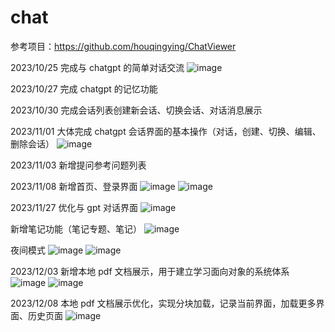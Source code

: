 # chat
参考项目：https://github.com/houqingying/ChatViewer

2023/10/25 完成与 chatgpt 的简单对话交流
![image](https://github.com/Mrying0823/chat/assets/111051660/511f398b-f523-49ce-b18d-e567780afb4a)

2023/10/27 完成 chatgpt 的记忆功能

2023/10/30 完成会话列表创建新会话、切换会话、对话消息展示

2023/11/01 大体完成 chatgpt 会话界面的基本操作（对话，创建、切换、编辑、删除会话）
![image](https://github.com/Mrying0823/chat/assets/111051660/df8dcc8e-d946-45d2-9e93-86fadbf16047)

2023/11/03 新增提问参考问题列表

2023/11/08 新增首页、登录界面
![image](https://github.com/Mrying0823/chat/assets/111051660/af3155bd-0aa9-4ce6-a290-96c8bd364674)
![image](https://github.com/Mrying0823/chat/assets/111051660/9fab9554-9bea-4645-9934-fdf22e5898c6)

2023/11/27 
优化与 gpt 对话界面
![image](https://github.com/Mrying0823/chat/assets/111051660/9df85f9f-ea85-4c68-9197-6a7fc134ed51)

新增笔记功能（笔记专题、笔记）
![image](https://github.com/Mrying0823/chat/assets/111051660/9a7d3cbe-03f7-458d-9486-b98a2c766260)

夜间模式
![image](https://github.com/Mrying0823/chat/assets/111051660/7b13bc59-212a-4948-8c82-1700473846f1)
![image](https://github.com/Mrying0823/chat/assets/111051660/25656631-da3e-46d6-99e0-a3ebb75a46f3)

2023/12/03
新增本地 pdf 文档展示，用于建立学习面向对象的系统体系
![image](https://github.com/Mrying0823/chat/assets/111051660/b75fc935-bee6-41f4-9aa9-9ff30d9ed6c0)
![image](https://github.com/Mrying0823/chat/assets/111051660/da2dae8f-a076-4999-826b-568e994b9292)

2023/12/08
本地 pdf 文档展示优化，实现分块加载，记录当前界面，加载更多界面、历史页面
![image](https://github.com/Mrying0823/chat/assets/111051660/7e835961-233c-46d3-ae4d-b123b8a15871)


